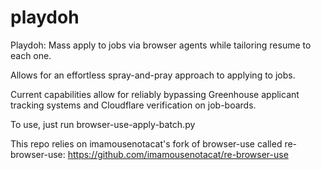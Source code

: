 # playdoh
Playdoh: Mass apply to jobs via browser agents while tailoring resume to each one.


Allows for an effortless spray-and-pray approach to applying to jobs.

Current capabilities allow for reliably bypassing Greenhouse applicant tracking systems and Cloudflare verification on job-boards.

To use, just run browser-use-apply-batch.py


This repo relies on imamousenotacat's fork of browser-use called re-browser-use: 
https://github.com/imamousenotacat/re-browser-use
